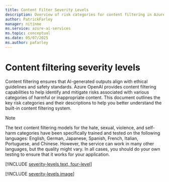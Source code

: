 ```yaml
---
title: Content Filter Severity Levels
description: Overview of risk categories for content filtering in Azure OpenAI, including hate, fairness, sexual, violence, and more.
author: PatrickFarley
manager: nitinme
ms.service: azure-ai-services
ms.topic: conceptual
ms.date: 05/07/2025
ms.author: pafarley
---
```


# Content filtering severity levels

<!--
Text and image models support Drugs as an additional classification. This category covers advice related to Drugs and depictions of recreational and non-recreational drugs.
-->

Content filtering ensures that AI-generated outputs align with ethical guidelines and safety standards. Azure OpenAI provides content filtering capabilities to help identify and mitigate risks associated with various categories of harmful or inappropriate content. This document outlines the key risk categories and their descriptions to help you better understand the built-in content filtering system.

> [!NOTE]
> The text content filtering models for the hate, sexual, violence, and self-harm categories have been specifically trained and tested on the following languages: English, German, Japanese, Spanish, French, Italian, Portuguese, and Chinese. However, the service can work in many other languages, but the quality might vary. In all cases, you should do your own testing to ensure that it works for your application.


[!INCLUDE [severity-levels text, four-level](../../content-safety/includes/severity-levels-text-four.md)]

[!INCLUDE [severity-levels image](../../content-safety/includes/severity-levels-image.md)]